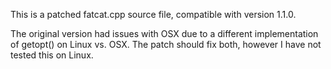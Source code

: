 This is a patched fatcat.cpp source file, compatible with version 1.1.0. 

The original version had issues with OSX due to a different implementation of getopt() on Linux vs. OSX. The patch should fix both, however I have not tested this on Linux.
